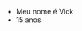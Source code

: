 - Meu nome é Vick
- 15 anos

<!---
ViiYEY/ViiYEY is a ✨ special ✨ repository because its `README.md` (this file) appears on your GitHub profile.
You can click the Preview link to take a look at your changes.
--->
